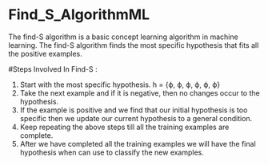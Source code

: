 # Find_S_AlgorithmML
The find-S algorithm is a basic concept learning algorithm in machine learning. The find-S algorithm finds the most specific hypothesis that fits all the positive examples.

#Steps Involved In Find-S : 

1. Start with the most specific hypothesis. 
   h = {ϕ, ϕ, ϕ, ϕ, ϕ, ϕ}
2. Take the next example and if it is negative, then no changes occur to the hypothesis.
3. If the example is positive and we find that our initial hypothesis is too specific then we update our current hypothesis to a general condition.
4. Keep repeating the above steps till all the training examples are complete.
5. After we have completed all the training examples we will have the final hypothesis when can use to classify the new examples.
